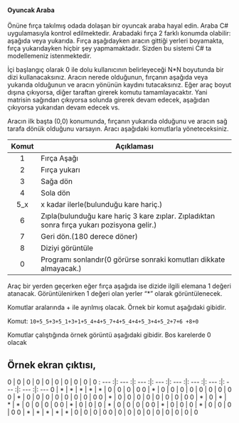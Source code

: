 #### Oyuncak Araba

Önüne fırça takılmış odada dolaşan bir oyuncak araba hayal edin. Araba C# uygulamasıyla kontrol edilmektedir. Arabadaki fırça 2 farklı konumda olabilir: aşağıda veya yukarıda. Fırça aşağıdayken aracın gittiği yerleri boyamakta, fırça yukarıdayken hiçbir şey yapmamaktadır. Sizden bu sistemi C# ta modellemeniz istenmektedir. 

İçi başlangıç olarak 0 ile dolu kullanıcının belirleyeceği N*N boyutunda  bir dizi kullanacaksınız. Aracın nerede olduğunun, fırçanın aşağıda veya yukarıda olduğunun ve aracın yönünün kaydını tutacaksınız. Eğer araç boyut dışına çıkıyorsa, diğer taraftan girerek komutu tamamlayacaktır. Yani matrisin sağından çıkıyorsa solunda girerek devam edecek, aşağıdan çıkıyorsa yukarıdan devam edecek vs.  

Aracın ilk başta (0,0) konumunda, fırçanın yukarıda olduğunu ve aracın sağ tarafa dönük olduğunu varsayın. Aracı aşağıdaki komutlarla yöneteceksiniz.

| Komut | Açıklaması |
| :-------------: | ------------- |
| 1 | Fırça Aşağı |
|2  | Fırça yukarı |
|3  | Sağa dön |
|4  | Sola dön |
|5_x| x kadar ilerle(bulunduğu kare hariç.) |
|6  | Zıpla(bulunduğu kare hariç  3 kare zıplar. Zıpladıktan sonra fırça yukarı pozisyona gelir.) |
|7  | Geri dön.(180 derece döner) |
|8  | Diziyi görüntüle |
|0  | Programı sonlandır(0 görürse sonraki komutları dikkate almayacak.) |

 

Araç bir yerden geçerken eğer fırça aşağıda ise dizide ilgili elemana 1 değeri atanacak. Görüntülenirken 1 değeri olan yerler “*” olarak görüntülenecek.

Komutlar aralarında + ile ayrılmış olacak. Örnek bir komut aşağıdaki gibidir.

Komut: `10+5_5+3+5_1+3+1+5_4+4+5_7+4+5_4+4+5_3+4+5_2+7+6 +8+0`

Komutlar çalıştığında örnek görüntü aşağıdaki gibidir. Bos karelerde 0 olacak

Örnek ekran çıktısı,
---	

 0 | 0 | 0 | 0 | 0 | 0 | 0 | 0 | 0 | 0 
: ---  :|: --- :|: ---  :|: --- :|: ---  :|: --- :|: ---  :|: --- :|: ---  :|: --- 
 0 | * | * | * | * | * | 0 | 0 | 0 | 0 
 0 | * | 0 | 0 | 0 | 0 | 0 | 0 | 0 | 0 
 0 | * | 0 | 0 | 0 | 0 | 0 | 0 | 0 | 0 
 0 | * | 0 | 0 | 0 | 0 | 0 | 0 | 0 | 0 
 0 | * | 0 | * | * | * | 0 | 0 | 0 | 0 
 0 | * | 0 | 0 | 0 | * | 0 | 0 | 0 | 0 
 0 | * | 0 | 0 | 0 | * | 0 | 0 | 0 | 0 
 0 | * | * | * | * | * | 0 | 0 | 0 | 0 
 0 | 0 | 0 | 0 | 0 | 0 | 0 | 0 | 0 | 0 